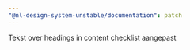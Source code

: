 ```yaml
---
"@nl-design-system-unstable/documentation": patch
---
```


Tekst over headings in content checklist aangepast
